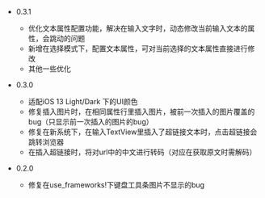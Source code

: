 * 0.3.1
	* 优化文本属性配置功能，解决在输入文字时，动态修改当前输入文本的属性，会跳动的问题
	* 新增在选择模式下，配置文本属性，可对当前选择的文本属性直接进行修改
	* 其他一些优化

* 0.3.0
    * 适配iOS 13 Light/Dark 下的UI颜色
    * 修复插入图片时，在相同属性行里插入图片，被前一次插入的图片覆盖的bug（只显示前一次插入的图片的bug）
    * 修复在新系统下，在输入TextView里插入了超链接文本时，点击超链接会跳转浏览器
    * 在插入超链接时，将对url中的中文进行转码（对应在获取原文时需解码）

* 0.2.0  
    * 修复在use_frameworks!下键盘工具条图片不显示的bug


